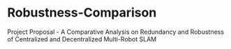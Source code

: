 # Robustness-Comparison
Project Proposal - A Comparative Analysis on Redundancy and Robustness of Centralized and Decentralized Multi-Robot SLAM
